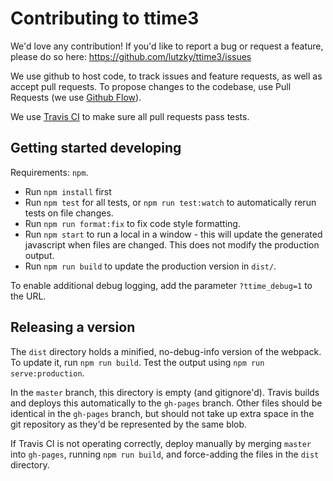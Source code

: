 # Contributing to ttime3

We'd love any contribution! If you'd like to report a bug or request a feature, please do so here: https://github.com/lutzky/ttime3/issues

We use github to host code, to track issues and feature requests, as well as accept pull requests.
To propose changes to the codebase, use Pull Requests (we use [Github Flow](https://guides.github.com/introduction/flow/index.html)).

We use [Travis CI](https://travis-ci.org/) to make sure all pull requests pass tests.

## Getting started developing

Requirements: `npm`.

* Run `npm install` first
* Run `npm test` for all tests, or `npm run test:watch` to automatically rerun tests on file changes.
* Run `npm run format:fix` to fix code style formatting.
* Run `npm start` to run a local in a window - this will update the generated javascript when files are changed. This does not modify the production output.
* Run `npm run build` to update the production version in `dist/`.

To enable additional debug logging, add the parameter `?ttime_debug=1` to the URL.

## Releasing a version

The `dist` directory holds a minified, no-debug-info version of the webpack. To update it, run `npm run build`. Test the output using `npm run serve:production`.

In the `master` branch, this directory is empty (and gitignore'd). Travis builds and deploys this automatically to the `gh-pages` branch. Other files should be identical in the `gh-pages` branch, but should not take up extra space in the git repository as they'd be represented by the same blob.

If Travis CI is not operating correctly, deploy manually by merging `master` into `gh-pages`, running `npm run build`, and force-adding the files in the `dist` directory.
